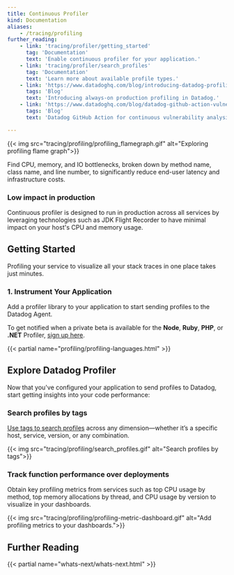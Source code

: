 ```yaml
---
title: Continuous Profiler
kind: Documentation
aliases:
    - /tracing/profiling
further_reading:
    - link: 'tracing/profiler/getting_started'
      tag: 'Documentation'
      text: 'Enable continuous profiler for your application.'  
    - link: 'tracing/profiler/search_profiles'
      tag: 'Documentation'
      text: 'Learn more about available profile types.'
    - link: 'https://www.datadoghq.com/blog/introducing-datadog-profiling/'
      tags: 'Blog'
      text: 'Introducing always-on production profiling in Datadog.'
    - link: 'https://www.datadoghq.com/blog/datadog-github-action-vulnerability-analysis/'
      tags: 'Blog'
      text: 'Datadog GitHub Action for continuous vulnerability analysis.'

---
```


{{< img src="tracing/profiling/profiling_flamegraph.gif" alt="Exploring profiling flame graph">}}

Find CPU, memory, and IO bottlenecks, broken down by method name, class name, and line number, to significantly reduce end-user latency and infrastructure costs.

### Low impact in production

Continuous profiler is designed to run in production across all services by leveraging technologies such as JDK Flight Recorder to have minimal impact on your host's CPU and memory usage.

## Getting Started

Profiling your service to visualize all your stack traces in one place takes just minutes.

### 1. Instrument Your Application

Add a profiler library to your application to start sending profiles to the Datadog Agent.

To get notified when a private beta is available for the **Node**, **Ruby**, **PHP**, or **.NET** Profiler, [sign up here][1].

{{< partial name="profiling/profiling-languages.html" >}}

## Explore Datadog Profiler

Now that you've configured your application to send profiles to Datadog, start getting insights into your code performance:

### Search profiles by tags

[Use tags to search profiles][2] across any dimension—whether it’s a specific host, service, version, or any combination.

{{< img src="tracing/profiling/search_profiles.gif" alt="Search profiles by tags">}}

### Track function performance over deployments

Obtain key profiling metrics from services such as top CPU usage by method, top memory allocations by thread, and CPU usage by version to visualize in your dashboards.

{{< img src="tracing/profiling/profiling-metric-dashboard.gif" alt="Add profiling metrics to your dashboards.">}}

## Further Reading

{{< partial name="whats-next/whats-next.html" >}}

[1]: https://docs.google.com/forms/d/e/1FAIpQLScb9GKmKfSoY6YNV2Wa5P8IzUn02tA7afCahk7S0XHfakjYQw/viewform
[2]: /tracing/profiling/search_profiles

